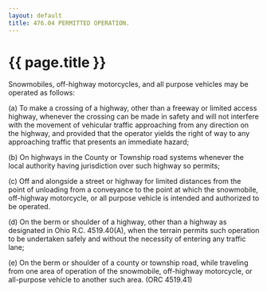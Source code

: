 ```yaml
---
layout: default 
title: 476.04 PERMITTED OPERATION.
---
```


{{ page.title }}
================

Snowmobiles, off-highway motorcycles, and all purpose vehicles may be
operated as follows:

​(a) To make a crossing of a highway, other than a freeway or limited
access highway, whenever the crossing can be made in safety and will not
interfere with the movement of vehicular traffic approaching from any
direction on the highway, and provided that the operator yields the
right of way to any approaching traffic that presents an immediate
hazard;

​(b) On highways in the County or Township road systems whenever the
local authority having jurisdiction over such highway so permits;

​(c) Off and alongside a street or highway for limited distances from
the point of unloading from a conveyance to the point at which the
snowmobile, off-highway motorcycle, or all purpose vehicle is intended
and authorized to be operated.

​(d) On the berm or shoulder of a highway, other than a highway as
designated in Ohio R.C. 4519.40(A), when the terrain permits such
operation to be undertaken safely and without the necessity of entering
any traffic lane;

​(e) On the berm or shoulder of a county or township road, while
traveling from one area of operation of the snowmobile, off-highway
motorcycle, or all-purpose vehicle to another such area. (ORC 4519.41)

